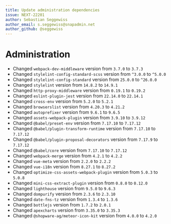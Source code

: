 ```yaml
---
title: Update administration dependencies
issue: NEXT-22201
author: Sebastian Seggewiss
author_email: s.seggewiss@snapadmin.net
author_github: @seggewiss
---
```

# Administration
* Changed `webpack-dev-middleware` version from `3.7.0` to `3.7.3`
* Changed `stylelint-config-standard-scss` version from `^3.0.0` to `^5.0.0`
* Changed `stylelint-config-standard` version from `25.0.0` to `^26.0.0`
* Changed `stylelint` version from `14.8.2` to `14.9.1`
* Changed `http-proxy-middleware` version from `0.19.1` to `0.19.2`
* Changed `eslint-plugin-jest` version from `22.14.0` to `22.14.1`
* Changed `cross-env` version from `5.2.0` to `5.2.1`
* Changed `browserslist` version from `4.20.3` to `4.21.2`
* Changed `autoprefixer` version from `9.6.1` to `9.6.5`
* Changed `assets-webpack-plugin` version from `3.9.10` to `3.9.12`
* Changed `@babel/preset-env` version from `7.17.10` to `7.17.12`
* Changed `@babel/plugin-transform-runtime` version from `7.17.10` to `7.17.12`
* Changed `@babel/plugin-proposal-decorators` version from `7.17.9` to `7.17.12`
* Changed `@babel/core` version from `7.17.10` to `7.17.12`
* Changed `webpack-merge` version from `4.2.1` to `4.2.2`
* Changed `vue-meta` version from `2.2.0` to `2.2.2`
* Changed `vue-i18n` version from `8.27.1` to `8.27.2`
* Changed `optimize-css-assets-webpack-plugin` version from `5.0.3` to `5.0.8`
* Changed `mini-css-extract-plugin` version from `0.8.0` to `0.12.0`
* Changed `lighthouse` version from `9.5.0` to `9.6.3`
* Changed `dompurify` version from `2.3.6` to `2.3.10`
* Changed `date-fns-tz` version from `1.3.4` to `1.3.6`
* Changed `bottlejs` version from `1.7.2` to `2.0.1`
* Changed `apexcharts` version from `3.35.0` to `3.35.3`
* Changed `@shopware-ag/meteor-icon-kit` version from `4.0.0` to `4.2.0`
